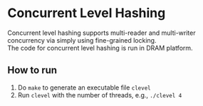 
# Concurrent Level Hashing 

Concurrent level hashing supports multi-reader and multi-writer concurrency via simply using fine-grained locking.  
The code for concurrent level hashing is run in DRAM platform.

## How to run

1.  Do `make` to generate an executable file `clevel`
2.  Run `clevel` with the number of threads, e.g., `./clevel 4`